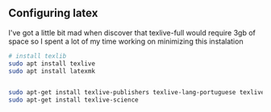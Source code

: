 ## Configuring latex

I've got a little bit mad when discover that texlive-full would require 3gb of space so I spent a lot of my time working on minimizing this instalation

```bash
# install texlib
sudo apt install texlive
sudo apt install latexmk


sudo apt-get install texlive-publishers texlive-lang-portuguese texlive-latex-extra texlive-fonts-recommended
sudo apt-get install texlive-science
```
